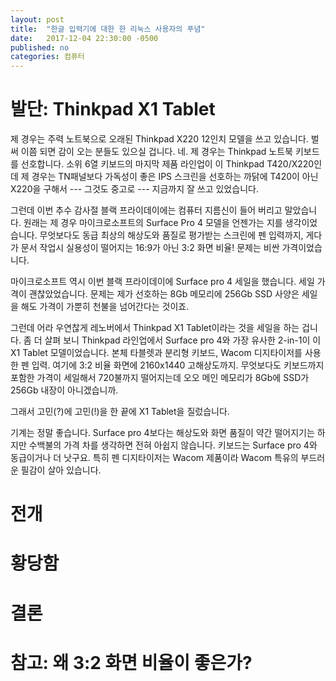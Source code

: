 ```yaml
---
layout: post
title:  "한글 입력기에 대한 한 리눅스 사용자의 푸념"
date:   2017-12-04 22:30:00 -0500
published: no
categories: 컴퓨터
---
```


# 발단: Thinkpad X1 Tablet

제 경우는 주력 노트북으로 오래된 Thinkpad X220 12인치 모델을 쓰고 있습니다.
벌써 이쯤 되면 감이 오는 분들도 있으실 겁니다. 네. 제 경우는 Thinkpad 노트북
키보드를 선호합니다. 소위 6열 키보드의 마지막 제품 라인업이 이 Thinkpad
T420/X220인데 제 경우는 TN패널보다 가독성이 좋은 IPS 스크린을 선호하는 까닭에 
T420이 아닌 X220을 구해서 --- 그것도 중고로 --- 지금까지 잘 쓰고 있었습니다.

그런데 이번 추수 감사절 블랙 프라이데이에는 컴퓨터 지름신이 들어 버리고
말았습니다. 원래는 제 경우 마이크로소프트의 Surface Pro 4 모델을 언젠가는 지를
생각이었습니다. 무엇보다도 동급 최상의 해상도와 품질로 평가받는 스크린에 펜
입력까지, 게다가 문서 작업시 실용성이 떨어지는 16:9가 아닌 3:2 화면 비율!
문제는 비싼 가격이었습니다.

마이크로소프트 역시 이번 블랙 프라이데이에 Surface pro 4 세일을 했습니다.
세일 가격이 괜찮았었습니다. 문제는 제가 선호하는 8Gb 메모리에 256Gb SSD 사양은
세일을 해도 가격이 가뿐히 천불을 넘어간다는 것이죠.

그런데 어라 우연찮게 레노버에서 Thinkpad X1 Tablet이라는 것을 세일을 하는
겁니다. 좀 더 살펴 보니 Thinkpad 라인업에서 Surface pro 4와 가장 유사한
2-in-1이 이 X1 Tablet 모델이었습니다. 본체 타블렛과 분리형 키보드, Wacom
디지타이저를 사용한 펜 입력. 여기에 3:2 비율 화면에 2160x1440 고해상도까지.
무엇보다도 키보드까지 포함한 가격이 세일해서 720불까지 떨어지는데 오오
메인 메모리가 8Gb에 SSD가 256Gb 내장이 아니겠습니까.

그래서 고민(?)에 고민(!)을 한 끝에 X1 Tablet을 질렀습니다. 

기계는 정말 좋습니다. Surface pro 4보다는 해상도와 화면 품질이 약간 떨어지기는
하지만 수백불의 가격 차를 생각하면 전혀 아쉽지 않습니다. 키보드는 Surface pro
4와 동급이거나 더 낫구요. 특히 펜 디지타이저는 Wacom 제품이라 Wacom 특유의
부드러운 필감이 살아 있습니다. 

# 전개


# 황당함

# 결론

# 참고: 왜 3:2 화면 비율이 좋은가?


